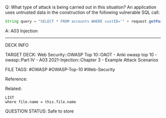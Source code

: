 Q: What type of attack is being carried out in this situation?
An application uses untrusted data in the construction of the following vulnerable SQL call:
```java
String query = "SELECT * FROM accounts WHERE custID='" + request.getParameter("id") + "'";
```  
A: A03 Injection
<!--ID: 1697070655835-->

---

DECK INFO

TARGET DECK: Web Security::OWASP Top 10::OAOT - Anki owasp top 10 - owasp::Part IV - A03 2021-Injection::Chapter 3 - Example Attack Scenarios

FILE TAGS: #OWASP #OWASP-Top-10 #Web-Security

Reference:

Related:

```dataview
LIST
where file.name = this.file.name
```

QUESTION STATUS: Safe to store